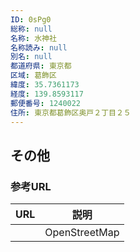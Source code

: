 ```yaml
---
ID: 0sPg0
総称: null
名称: 水神社
名称読み: null
別名: null
都道府県: 東京都
区域: 葛飾区
緯度: 35.7361173
経度: 139.8593117
郵便番号: 1240022
住所: 東京都葛飾区奥戸２丁目２５
---
```


## その他

### 参考URL

| URL | 説明          |
| --- | ------------- |
|     | OpenStreetMap |
